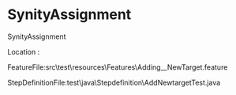 
# SynityAssignment
SynityAssignment 

Location :

FeatureFile:src\test\resources\Features\Adding__NewTarget.feature


StepDefinitionFile:test\java\Stepdefinition\AddNewtargetTest.java
